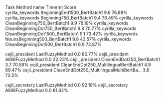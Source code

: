Task                  Method name                                 Time(m) Score   
cyrilla_keywords      BeginningEnd1500_BertBatch1                     9.6 76.88%
cyrilla_keywords      Beginning750_BertBatch1                         9.4 76.49%
cyrilla_keywords      CleanBeginning750_BertBatch1                    9.9 76.19%
cyrilla_keywords      CleanBeginningDot750_BertBatch1                 9.8 70.77%
cyrilla_keywords      CleanBeginningDot1500_BertBatch1                9.1 73.42%
cyrilla_keywords      NounsBeginning500_BertBatch1                    9.8 43.57%
cyrilla_keywords      CleanBeginningDot500_BertBatch1                 9.9 72.87%

cejil_president       LastFuzzyMethod                                 0.0 80.77%
cejil_president       All88FuzzyMethod                                0.0 22.23%
cejil_president       CleanEndDot250_BertBatch1                       3.7 70.58%
cejil_president       CleanEndDot250_MultilingualBertBatch1           4.9 69.47%
cejil_president       CleanEndDot250_MultilingualMultiBertBa…         3.6  72.5%

cejil_secretary       LastFuzzyMethod                                 0.0 92.19%
cejil_secretary       All88FuzzyMethod                                0.0 81.82%
